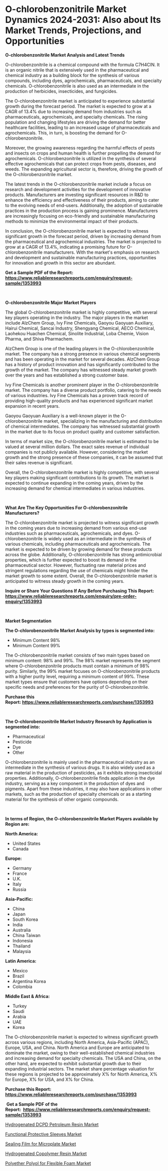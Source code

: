 <p><h1>O-chlorobenzonitrile Market Dynamics 2024-2031: Also about Its Market Trends, Projections, and Opportunities</h1></p><p><strong>O-chlorobenzonitrile Market Analysis and Latest Trends</strong></p>
<p><p>O-chlorobenzonitrile is a chemical compound with the formula C7H4ClN. It is an organic nitrile that is extensively used in the pharmaceutical and chemical industry as a building block for the synthesis of various compounds, including dyes, agrochemicals, pharmaceuticals, and specialty chemicals. O-chlorobenzonitrile is also used as an intermediate in the production of herbicides, insecticides, and fungicides.</p><p>The O-chlorobenzonitrile market is anticipated to experience substantial growth during the forecast period. The market is expected to grow at a CAGR of 13.4% due to increasing demand from industries such as pharmaceuticals, agrochemicals, and specialty chemicals. The rising population and changing lifestyles are driving the demand for better healthcare facilities, leading to an increased usage of pharmaceuticals and agrochemicals. This, in turn, is boosting the demand for O-chlorobenzonitrile.</p><p>Moreover, the growing awareness regarding the harmful effects of pests and insects on crops and human health is further propelling the demand for agrochemicals. O-chlorobenzonitrile is utilized in the synthesis of several effective agrochemicals that can protect crops from pests, diseases, and weeds. The expanding agricultural sector is, therefore, driving the growth of the O-chlorobenzonitrile market.</p><p>The latest trends in the O-chlorobenzonitrile market include a focus on research and development activities for the development of innovative products. Manufacturers are investing significant resources in R&D to enhance the efficiency and effectiveness of their products, aiming to cater to the evolving needs of end-users. Additionally, the adoption of sustainable practices in the production process is gaining prominence. Manufacturers are increasingly focusing on eco-friendly and sustainable manufacturing methods to minimize the environmental impact of their products.</p><p>In conclusion, the O-chlorobenzonitrile market is expected to witness significant growth in the forecast period, driven by increasing demand from the pharmaceutical and agrochemical industries. The market is projected to grow at a CAGR of 13.4%, indicating a promising future for O-chlorobenzonitrile manufacturers. With the market's emphasis on research and development and sustainable manufacturing practices, opportunities for innovation and growth in this sector are abundant.</p></p>
<p><strong>Get a Sample PDF of the Report:&nbsp; <a href="https://www.reliableresearchreports.com/enquiry/request-sample/1353993">https://www.reliableresearchreports.com/enquiry/request-sample/1353993</a></strong></p>
<p>&nbsp;</p>
<p><strong>O-chlorobenzonitrile Major Market Players</strong></p>
<p><p>The global O-chlorobenzonitrile market is highly competitive, with several key players operating in the industry. The major players in the market include AlzChem Group, Ivy Fine Chemicals, Gaoyou Gaoyuan Auxiliary, Hairui Chemical, Sancai Industry, Shengyang Chemical, AECO Chemical, Laohekou Huachen Chemical, Sinolite Industrial, Loba Chemie, Vision Pharma, and Shiva Pharmachem.</p><p>AlzChem Group is one of the leading players in the O-chlorobenzonitrile market. The company has a strong presence in various chemical segments and has been operating in the market for several decades. AlzChem Group has a history of product innovation and has significantly contributed to the growth of the market. The company has witnessed steady market growth over the years and has established a strong customer base.</p><p>Ivy Fine Chemicals is another prominent player in the O-chlorobenzonitrile market. The company has a diverse product portfolio, catering to the needs of various industries. Ivy Fine Chemicals has a proven track record of providing high-quality products and has experienced significant market expansion in recent years.</p><p>Gaoyou Gaoyuan Auxiliary is a well-known player in the O-chlorobenzonitrile market, specializing in the manufacturing and distribution of chemical intermediates. The company has witnessed substantial growth in the market due to its focus on product quality and customer satisfaction.</p><p>In terms of market size, the O-chlorobenzonitrile market is estimated to be valued at several million dollars. The exact sales revenue of individual companies is not publicly available. However, considering the market growth and the strong presence of these companies, it can be assumed that their sales revenue is significant.</p><p>Overall, the O-chlorobenzonitrile market is highly competitive, with several key players making significant contributions to its growth. The market is expected to continue expanding in the coming years, driven by the increasing demand for chemical intermediates in various industries.</p></p>
<p>&nbsp;</p>
<p><strong>What Are The Key Opportunities For O-chlorobenzonitrile Manufacturers?</strong></p>
<p><p>The O-chlorobenzonitrile market is projected to witness significant growth in the coming years due to increasing demand from various end-use industries such as pharmaceuticals, agrochemicals, and dyes. O-chlorobenzonitrile is widely used as an intermediate in the synthesis of various chemicals, including pharmaceuticals and agrochemicals. The market is expected to be driven by growing demand for these products across the globe. Additionally, O-chlorobenzonitrile has strong antimicrobial properties, which is further expected to boost its demand in the pharmaceutical sector. However, fluctuating raw material prices and stringent regulations regarding the use of chemicals might hinder the market growth to some extent. Overall, the O-chlorobenzonitrile market is anticipated to witness steady growth in the coming years.</p></p>
<p><strong>Inquire or Share Your Questions If Any Before Purchasing This Report: <a href="https://www.reliableresearchreports.com/enquiry/pre-order-enquiry/1353993">https://www.reliableresearchreports.com/enquiry/pre-order-enquiry/1353993</a></strong></p>
<p>&nbsp;</p>
<p><strong>Market Segmentation</strong></p>
<p><strong>The O-chlorobenzonitrile Market Analysis by types is segmented into:</strong></p>
<p><ul><li>Minimum Content 98%</li><li>Minimum Content 99%</li></ul></p>
<p><p>The O-chlorobenzonitrile market consists of two main types based on minimum content: 98% and 99%. The 98% market represents the segment where O-chlorobenzonitrile products must contain a minimum of 98% purity. Similarly, the 99% market focuses on O-chlorobenzonitrile products with a higher purity level, requiring a minimum content of 99%. These market types ensure that customers have options depending on their specific needs and preferences for the purity of O-chlorobenzonitrile.</p></p>
<p><strong>Purchase this Report:&nbsp;<a href="https://www.reliableresearchreports.com/purchase/1353993">https://www.reliableresearchreports.com/purchase/1353993</a></strong></p>
<p>&nbsp;</p>
<p><strong>The O-chlorobenzonitrile Market Industry Research by Application is segmented into:</strong></p>
<p><ul><li>Pharmaceutical</li><li>Pesticide</li><li>Dye</li><li>Other</li></ul></p>
<p><p>O-chlorobenzonitrile is mainly used in the pharmaceutical industry as an intermediate in the synthesis of various drugs. It is also widely used as a raw material in the production of pesticides, as it exhibits strong insecticidal properties. Additionally, O-chlorobenzonitrile finds application in the dye industry, serving as a key component in the production of dyes and pigments. Apart from these industries, it may also have applications in other markets, such as the production of specialty chemicals or as a starting material for the synthesis of other organic compounds.</p></p>
<p>&nbsp;</p>
<p><strong>In terms of Region, the O-chlorobenzonitrile Market Players available by Region are:</strong></p>
<p>
    <p> <strong> North America: </strong>
        <ul>
            <li>United States</li>
            <li>Canada</li>
        </ul>
        </p> 
    <p> <strong> Europe: </strong>
        <ul>
            <li>Germany</li>
            <li>France</li>
            <li>U.K.</li>
            <li>Italy</li>
            <li>Russia</li>
        </ul>
        </p> 
    <p> <strong> Asia-Pacific: </strong>
        <ul>
            <li>China</li>
            <li>Japan</li>
            <li>South Korea</li>
            <li>India</li>
            <li>Australia</li>
            <li>China Taiwan</li>
            <li>Indonesia</li>
            <li>Thailand</li>
            <li>Malaysia</li>
        </ul>
        </p> 
    <p> <strong> Latin America: </strong>
        <ul>
            <li>Mexico</li>
            <li>Brazil</li>
            <li>Argentina Korea</li>
            <li>Colombia</li>
        </ul>
        </p> 
    <p> <strong> Middle East & Africa: </strong>
        <ul>
            <li>Turkey</li>
            <li>Saudi</li>
            <li>Arabia</li>
            <li>UAE</li>
            <li>Korea</li>
        </ul>
    </p>
    </p>
<p><p>The O-chlorobenzonitrile market is expected to witness significant growth across various regions, including North America, Asia-Pacific (APAC), Europe, USA, and China. North America and Europe are anticipated to dominate the market, owing to their well-established chemical industries and increasing demand for specialty chemicals. The USA and China, on the other hand, are expected to exhibit substantial growth due to their expanding industrial sectors. The market share percentage valuation for these regions is projected to be approximately X% for North America, X% for Europe, X% for USA, and X% for China.</p></p>
<p><strong>Purchase this Report: <a href="https://www.reliableresearchreports.com/purchase/1353993">https://www.reliableresearchreports.com/purchase/1353993</a></strong></p>
<p>&nbsp;<strong>Get a Sample PDF of the Report:&nbsp;&nbsp;<a href="https://www.reliableresearchreports.com/enquiry/request-sample/1353993">https://www.reliableresearchreports.com/enquiry/request-sample/1353993</a></strong></p>
<p><strong></strong></p>
<p><p><a href="https://github.com/kuntayevaz/Market-Research-Report-List-2/blob/main/hydrogenated-dcpd-petroleum-resin-market.md">Hydrogenated DCPD Petroleum Resin Market</a></p><p><a href="https://github.com/aliciawhite5576/Market-Research-Report-List-2/blob/main/functional-protective-sleeves-market.md">Functional Protective Sleeves Market</a></p><p><a href="https://github.com/provorikovar/Market-Research-Report-List-2/blob/main/sealing-film-for-microplate-market.md">Sealing Film for Microplate Market</a></p><p><a href="https://github.com/kipkeeva/Market-Research-Report-List-2/blob/main/hydrogenated-copolymer-resin-market.md">Hydrogenated Copolymer Resin Market</a></p><p><a href="https://github.com/marloy8/Market-Research-Report-List-2/blob/main/polyether-polyol-for-flexible-foam-market.md">Polyether Polyol for Flexible Foam Market</a></p></p>